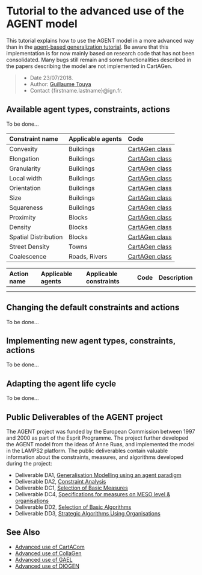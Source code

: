 # Tutorial to the advanced use of the AGENT model
This tutorial explains how to use the AGENT model in a more advanced way than in the [agent-based generalization tutorial][2]. Be aware that this implementation is for now mainly based on research code that has not been consolidated. Many bugs still remain and some functionalities described in the papers describing the model are not implemented in CartAGen.

> - Date 23/07/2018.
> - Author: [Guillaume Touya][1]
> - Contact {firstname.lastname}@ign.fr.

Available agent types, constraints, actions
-------------
To be done...

| Constraint name     | Applicable agents  		| Code 							|
|:--------------------|:----------------------|:------------------|
| Convexity  | 	Buildings	| [CartAGen class][13]	|
| Elongation	| Buildings	|  [CartAGen class][14] |
|  Granularity | Buildings	| [CartAGen class][15]  |
|  Local width	| Buildings	| [CartAGen class][16]  |
|  Orientation	| Buildings	| [CartAGen class][17]  |
|  Size | Buildings	| [CartAGen class][18]  |
|  Squareness | Buildings	| [CartAGen class][19]  |
|  Proximity | 	Blocks	|  [CartAGen class][20] |
|  Density | Blocks		| [CartAGen class][21]  |
|  Spatial Distribution | Blocks		| [CartAGen class][22]  |
|  Street Density | Towns		| [CartAGen class][23]  |
|  Coalescence | Roads, Rivers	| [CartAGen class][24]  |


| Action name  | Applicable agents | Applicable constraints	| Code | Description |
|:-------------|:------------------|:------------------|:----------|:------------|
|   | 		| 	|   | 	|
| 	|   	|   |   | 	|

Changing the default constraints and actions
-------------
To be done...


Implementing new agent types, constraints, actions
-------------
To be done...


Adapting the agent life cycle
-------------
To be done...


Public Deliverables of the AGENT project
-------------
The AGENT project was funded by the European Commission between 1997 and 2000 as part of the Esprit Programme. The project further developed the AGENT model from the ideas of Anne Ruas, and implemented the model in the LAMPS2 platform. The public deliverables contain valuable information about the constraints, measures, and algorithms developed during the project:

- Deliverable DA1, [Generalisation Modelling using an agent paradigm][8]
- Deliverable DA2, [Constraint Analysis][7]
- Deliverable DC1, [Selection of Basic Measures][9]
- Deliverable DC4, [Specifications for measures on MESO level & organisations][10]
- Deliverable DD2, [Selection of Basic Algorithms][11]
- Deliverable DD3, [Strategic Algorithms Using Organisations][12]


See Also
-------------
- [Advanced use of CartACom][3]
- [Advanced use of CollaGen][4]
- [Advanced use of GAEL][5]
- [Advanced use of DIOGEN][6]


[1]: https://umrlastig.github.io/guillaume-touya/
[2]: /tuto_agents.md
[3]: /agents/CartACom_advanced.md
[4]: /agents/CollaGen_advanced.md
[5]: /agents/GAEL_advanced.md
[6]: /agents/DIOGEN_advanced.md
[7]: /agents/AGENT_DA2.pdf
[8]: /agents/DA1.pdf
[9]: /agents/DC1.pdf
[10]: /agents/DC4.pdf
[11]: /agents/DD2.pdf
[12]: /agents/DD3.pdf
[13]: https://github.com/IGNF/CartAGen/blob/master/cartagen-core/src/main/java/fr/ign/cogit/cartagen/agents/core/constraint/building/Convexity.java
[14]: https://github.com/IGNF/CartAGen/blob/master/cartagen-core/src/main/java/fr/ign/cogit/cartagen/agents/core/constraint/building/Elongation.java
[15]: https://github.com/IGNF/CartAGen/blob/master/cartagen-core/src/main/java/fr/ign/cogit/cartagen/agents/core/constraint/building/Granularity.java
[16]: https://github.com/IGNF/CartAGen/blob/master/cartagen-core/src/main/java/fr/ign/cogit/cartagen/agents/core/constraint/building/LocalWidth.java
[17]: https://github.com/IGNF/CartAGen/blob/master/cartagen-core/src/main/java/fr/ign/cogit/cartagen/agents/core/constraint/building/Orientation.java
[18]: https://github.com/IGNF/CartAGen/blob/master/cartagen-core/src/main/java/fr/ign/cogit/cartagen/agents/core/constraint/building/Size.java
[19]: https://github.com/IGNF/CartAGen/blob/master/cartagen-core/src/main/java/fr/ign/cogit/cartagen/agents/core/constraint/building/Squareness.java
[20]: https://github.com/IGNF/CartAGen/blob/master/cartagen-core/src/main/java/fr/ign/cogit/cartagen/agents/core/constraint/block/Proximity.java
[21]: https://github.com/IGNF/CartAGen/blob/master/cartagen-core/src/main/java/fr/ign/cogit/cartagen/agents/core/constraint/block/Density.java
[22]: https://github.com/IGNF/CartAGen/blob/master/cartagen-core/src/main/java/fr/ign/cogit/cartagen/agents/core/constraint/block/BuildingsSpatialDistribution.java
[23]: https://github.com/IGNF/CartAGen/blob/master/cartagen-core/src/main/java/fr/ign/cogit/cartagen/agents/core/constraint/town/StreetDensity.java
[24]: https://github.com/IGNF/CartAGen/blob/master/cartagen-core/src/main/java/fr/ign/cogit/cartagen/agents/core/constraint/section/Coalescence.java
